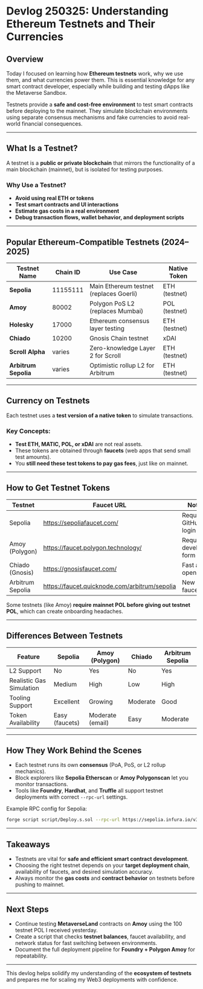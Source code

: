 # Devlog 250325: Understanding Ethereum Testnets and Their Currencies

## **Overview**

Today I focused on learning how **Ethereum testnets** work, why we use them, and what currencies power them. This is essential knowledge for any smart contract developer, especially while building and testing dApps like the Metaverse Sandbox.

Testnets provide a **safe and cost-free environment** to test smart contracts before deploying to the mainnet. They simulate blockchain environments using separate consensus mechanisms and fake currencies to avoid real-world financial consequences.

---

## **What Is a Testnet?**

A testnet is a **public or private blockchain** that mirrors the functionality of a main blockchain (mainnet), but is isolated for testing purposes.

### Why Use a Testnet?

- **Avoid using real ETH or tokens**
- **Test smart contracts and UI interactions**
- **Estimate gas costs in a real environment**
- **Debug transaction flows, wallet behavior, and deployment scripts**

---

## **Popular Ethereum-Compatible Testnets (2024–2025)**

| Testnet Name      | Chain ID | Use Case                                   | Native Token     |
|-------------------|----------|---------------------------------------------|------------------|
| **Sepolia**       | 11155111 | Main Ethereum testnet (replaces Goerli)     | ETH (testnet)    |
| **Amoy**          | 80002    | Polygon PoS L2 (replaces Mumbai)            | POL (testnet)    |
| **Holesky**       | 17000    | Ethereum consensus layer testing            | ETH (testnet)    |
| **Chiado**        | 10200    | Gnosis Chain testnet                        | xDAI             |
| **Scroll Alpha**  | varies   | Zero-knowledge Layer 2 for Scroll           | ETH (testnet)    |
| **Arbitrum Sepolia** | varies| Optimistic rollup L2 for Arbitrum           | ETH (testnet)    |

---

## **Currency on Testnets**

Each testnet uses a **test version of a native token** to simulate transactions.

### Key Concepts:

- **Test ETH, MATIC, POL, or xDAI** are not real assets.
- These tokens are obtained through **faucets** (web apps that send small test amounts).
- You **still need these test tokens to pay gas fees**, just like on mainnet.

---

## **How to Get Testnet Tokens**

| Testnet     | Faucet URL                                           | Notes |
|-------------|------------------------------------------------------|-------|
| Sepolia     | https://sepoliafaucet.com/                          | Requires GitHub login |
| Amoy (Polygon) | https://faucet.polygon.technology/               | Requires developer form |
| Chiado (Gnosis) | https://gnosisfaucet.com/                       | Fast and open |
| Arbitrum Sepolia | https://faucet.quicknode.com/arbitrum/sepolia | New L2 faucet |

Some testnets (like Amoy) **require mainnet POL before giving out testnet POL**, which can create onboarding headaches.

---

## **Differences Between Testnets**

| Feature                 | Sepolia        | Amoy (Polygon)   | Chiado         | Arbitrum Sepolia |
|------------------------|----------------|------------------|----------------|------------------|
| L2 Support             | No             | Yes              | No             | Yes              |
| Realistic Gas Simulation | Medium        | High             | Low            | High             |
| Tooling Support        | Excellent      | Growing          | Moderate       | Good             |
| Token Availability     | Easy (faucets) | Moderate (email) | Easy           | Moderate         |

---

## **How They Work Behind the Scenes**

- Each testnet runs its own **consensus** (PoA, PoS, or L2 rollup mechanics).
- Block explorers like **Sepolia Etherscan** or **Amoy Polygonscan** let you monitor transactions.
- Tools like **Foundry**, **Hardhat**, and **Truffle** all support testnet deployments with correct `--rpc-url` settings.

Example RPC config for Sepolia:

```sh
forge script script/Deploy.s.sol --rpc-url https://sepolia.infura.io/v3/YOUR_API_KEY --private-key $PRIVATE_KEY --broadcast
```

---

## **Takeaways**

- Testnets are vital for **safe and efficient smart contract development**.
- Choosing the right testnet depends on your **target deployment chain**, availability of faucets, and desired simulation accuracy.
- Always monitor the **gas costs** and **contract behavior** on testnets before pushing to mainnet.

---

## **Next Steps**

- Continue testing **MetaverseLand** contracts on **Amoy** using the 100 testnet POL I received yesterday.
- Create a script that checks **testnet balances**, faucet availability, and network status for fast switching between environments.
- Document the full deployment pipeline for **Foundry + Polygon Amoy** for repeatability.

---

This devlog helps solidify my understanding of the **ecosystem of testnets** and prepares me for scaling my Web3 deployments with confidence.

